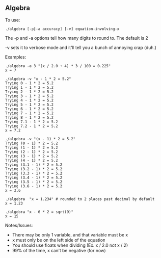 ## Algebra

To use:

    ./algebra [-p|-a accuracy] [-v] equation-involving-x

The -p and -a options tell how many digits to round to. The default is 2

-v sets it to verbose mode and it'll tell you a bunch of annoying crap (duh.)

Examples:

    ./algebra -a 3 "(x / 2.0 + 4) * 3 / 100 = 0.225"
    x = 7
    
    ./algebra -v "x - 1 * 2 = 5.2"
    Trying 0 - 1 * 2 = 5.2
    Trying 1 - 1 * 2 = 5.2
    Trying 2 - 1 * 2 = 5.2
    Trying 3 - 1 * 2 = 5.2
    Trying 4 - 1 * 2 = 5.2
    Trying 5 - 1 * 2 = 5.2
    Trying 6 - 1 * 2 = 5.2
    Trying 7 - 1 * 2 = 5.2
    Trying 8 - 1 * 2 = 5.2
    Trying 7.1 - 1 * 2 = 5.2
    Trying 7.2 - 1 * 2 = 5.2
    x = 7.2

    ./algebra -v "(x - 1) * 2 = 5.2"
    Trying (0 - 1) * 2 = 5.2
    Trying (1 - 1) * 2 = 5.2
    Trying (2 - 1) * 2 = 5.2
    Trying (3 - 1) * 2 = 5.2
    Trying (4 - 1) * 2 = 5.2
    Trying (3.1 - 1) * 2 = 5.2
    Trying (3.2 - 1) * 2 = 5.2
    Trying (3.3 - 1) * 2 = 5.2
    Trying (3.4 - 1) * 2 = 5.2
    Trying (3.5 - 1) * 2 = 5.2
    Trying (3.6 - 1) * 2 = 5.2
    x = 3.6

    ./algebra  "x = 1.234" # rounded to 2 places past decimal by default
    x = 1.23

    ./algebra "x - 6 * 2 = sqrt(9)"
    x = 15

Notes/Issues:
* There may be only 1 variable, and that variable must be x
* x must only be on the left side of the equation
* You should use floats when dividing (Ex. x / 2.0 not x / 2)
* 99% of the time, x can't be negative (for now)
